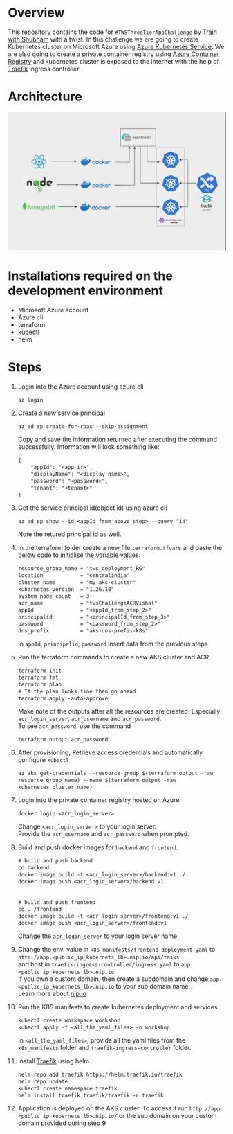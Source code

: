 # Overview  
This repository contains the code for `#TWSThreeTierAppChallenge` by [Train with Shubham](https://www.linkedin.com/posts/shubhamlondhe1996_twsthreetierappchallenge-trainwithshubham-activity-7151064404992679936-jsdZ?utm_source=share&utm_medium=member_desktop) with a twist. In this challenge we are going to create Kubernetes cluster on Microsoft Azure using [Azure Kubernetes Service](https://azure.microsoft.com/en-in/products/kubernetes-service). We are also going to create a private container registry using [Azure Container Registry](https://azure.microsoft.com/en-in/products/container-registry) and kubernetes cluster is exposed to the internet with the help of [Traefik](https://traefik.io/traefik/) ingress controller.

# Architecture
![Architecture](https://github.com/VishalLokam/Three-tier-app-deployment-AKS-ACR/blob/main/assets/three_tier_architecture.png)


# Installations required on the development environment
- Microsoft Azure account
- Azure cli
- terraform 
- kubectl
- helm

# Steps
1. Login into the Azure account using azure cli
    ```
    az login
    ```
2. Create a new service principal  

    ```
    az ad sp create-for-rbac --skip-assignment
    ```

    Copy and save the information returned after executing the command successfully. Information will look something like:
    ```
    {
        "appId": "<app_if>",
        "displayName": "<display_name>",
        "password": "<password>",
        "tenant": "<tenant>"
    }
    ```

3. Get the service principal id(object id) using azure cli
    ```
    az ad sp show --id <appId_from_above_step> --query "id"
    ```
    Note the retured principal id as well.

4. In the terraform folder create a new file `terraform.tfvars` and paste the below code to initialise the variable values:
    ```
    resource_group_name = "tws_deployment_RG"
    location            = "centralindia"
    cluster_name        = "my-aks-cluster"
    kubernetes_version  = "1.26.10"
    system_node_count   = 3
    acr_name            = "twsChallengeACRVishal"
    appId               = "<appId_from_step_2>"
    principalid         = "<principalId_from_step_3>"
    password            = "<password_from_step_2>"
    dns_prefix          = "aks-dns-prefix-k8s"
    ```
    In `appId`, `principalid`, `password` insert data from the previous steps

5. Run the terraform commands to create a new AKS cluster and ACR.
    ```
    terraform init
    terraform fmt
    terraform plan
    # If the plan looks fine then go ahead
    terraform apply -auto-approve
    ```
    Make note of the outputs after all the resources are created. Especially `acr_login_server`, `acr_username` and `acr_password`.  
    To see `acr_password`, use the command 
    ```
    terraform output acr_password
    ```

6. After provisioning, Retrieve access credentials and automatically configure `kubectl`
    ```
    az aks get-credentials --resource-group $(terraform output -raw resource_group_name) --name $(terraform output -raw kubernetes_cluster_name)
    ```

7. Login into the private container registry hosted on Azure
    ```
    docker login <acr_login_server>
    ```
    Change `<acr_login_server>` to your login server.  
    Provide the `acr_username` and `acr_password` when prompted.

8. Build and push docker images for `backend` and `frontend`.
    ```
    # build and push backend
    cd backend
    docker image build -t <acr_login_server>/backend:v1 ./
    docker image push <acr_login_server>/backend:v1


    # build and push frontend  
    cd ../frontend
    docker image build -t <acr_login_server>/frontend:v1 ./
    docker image push <acr_login_server>/frontend:v1
    ```
    Change the `acr_login_server` to your login server name

9. Change the env. value in `k8s_manifests/frontend-deployment.yaml` to `http://app.<public_ip_kubernets_lb>.nip.io/api/tasks`   
and host in  `traefik-ingress-controller/ingress.yaml` to `app.<public_ip_kubernets_lb>.nip.io`.  
If you own a custom domain, then create a subdomain and change `app.<public_ip_kubernets_lb>.nip.io` to your sub domain name.  
Learn more about [nip.io](https://nip.io/)


10. Run the K8S manifests to create kubernetes deployment and services.
    ```
    kubectl create workspace workshop
    kubectl apply -f <all_the_yaml_files> -n workshop
    ```
    In `<all_the_yaml_files>`, provide all the yaml files from the `k8s_manifests` folder and `traefik-ingress-controller` folder.

11. Install [Traefik](https://traefik.io/traefik/) using helm.
    ```
    helm repo add traefik https://helm.traefik.io/traefik
    helm repo update
    kubectl create namespace traefik
    helm install traefik traefik/traefik -n traefik
    ```

12. Application is deployed on the AKS cluster. To access it run `http://app.<public_ip_kubernets_lb>.nip.io/` or the sub domain on your custom domain provided during step 9